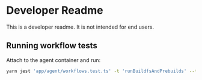# Developer Readme

This is a developer readme. It is not intended for end users.

## Running workflow tests

Attach to the agent container and run:

```bash
yarn jest 'app/agent/workflows.test.ts' -t 'runBuildfsAndPrebuilds' --testTimeout 600000
```

